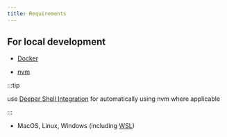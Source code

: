 ```yaml
---
title: Requirements
---
```


## For local development

* [Docker](https://www.docker.com/products/docker-desktop)

* [nvm](https://github.com/nvm-sh/nvm#installing-and-updating)

:::tip

use [Deeper Shell Integration](https://github.com/nvm-sh/nvm#deeper-shell-integration) for automatically using nvm where applicable

:::

* MacOS, Linux, Windows (including [WSL](https://docs.microsoft.com/en-us/windows/wsl/install))